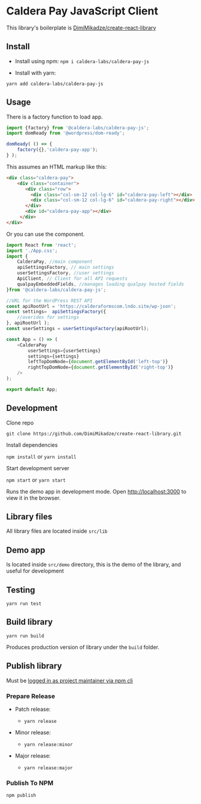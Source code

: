 # Caldera Pay JavaScript Client


This library's boilerplate is [DimiMikadze/create-react-library](https://github.com/DimiMikadze/create-react-library)


## Install
* Install using npm:
`npm i caldera-labs/caldera-pay-js`

* Install with yarn:

`yarn add caldera-labs/caldera-pay-js`

## Usage
There is a factory function to load app.
```js
import {factory} from '@caldera-labs/caldera-pay-js';
import domReady from '@wordpress/dom-ready';

domReady( () => {
	factory({},'caldera-pay-app');
} );
```

This assumes an HTML markup like this:

```html
<div class="caldera-pay">
    <div class="container">
       <div class="row">
         <div class="col-sm-12 col-lg-6" id="caldera-pay-left"></div>
         <div class="col-sm-12 col-lg-6" id="caldera-pay-right"></div>
       </div>
       <div id="caldera-pay-app"></div>
     </div>
</div>
```

Or you can use the component.
```js
import React from 'react';
import './App.css';
import {
	CalderaPay, //main component
	apiSettingsFactory, // main settings
	userSettingsFactory, //user settings
	ApiClient, // Client for all API requests
	qualpayEmbeddedFields, //manages loading qualpay hosted fields
}from '@caldera-labs/caldera-pay-js';

//URL for the WordPress REST API
const apiRootUrl = 'https://calderaformscom.lndo.site/wp-json';
const settings=  apiSettingsFactory({
    //overides for settings
}, apiRootUrl );
const userSettings = userSettingsFactory(apiRootUrl);

const App = () => (
	<CalderaPay
		userSettings={userSettings}
		settings={settings}
		leftTopDomNode={document.getElementById('left-top')}
        rightTopDomNode={document.getElementById('right-top')}
	/>
);

export default App;

```

## Development

Clone repo

````
git clone https://github.com/DimiMikadze/create-react-library.git
````

Install dependencies

`npm install` or `yarn install`

Start development server

`npm start` or `yarn start`

Runs the demo app in development mode.
Open [http://localhost:3000](http://localhost:3000) to view it in the browser.

## Library files

All library files are located inside `src/lib`  

## Demo app

Is located inside `src/demo` directory, this is the demo of the library, and useful for development

## Testing

`yarn run test`

## Build library

`yarn run build`

Produces production version of library under the `build` folder.

## Publish library

Must be [logged in as project maintainer via npm cli](https://docs.npmjs.com/cli/adduser)

### Prepare Release

* Patch release:
    - `yarn release`

* Minor release:
    - `yarn release:minor`

* Major release:
    - `yarn release:major`

### Publish To NPM
`npm publish`

